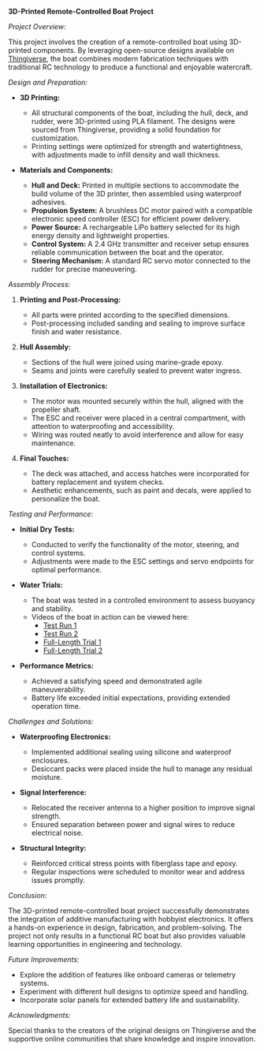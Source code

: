 **3D-Printed Remote-Controlled Boat Project**

_Project Overview:_

This project involves the creation of a remote-controlled boat using 3D-printed components. By leveraging open-source designs available on [Thingiverse](https://www.thingiverse.com/thing:1403913), the boat combines modern fabrication techniques with traditional RC technology to produce a functional and enjoyable watercraft.

_Design and Preparation:_

-   **3D Printing:**
    
    -   All structural components of the boat, including the hull, deck, and rudder, were 3D-printed using PLA filament. The designs were sourced from Thingiverse, providing a solid foundation for customization.
    -   Printing settings were optimized for strength and watertightness, with adjustments made to infill density and wall thickness.
-   **Materials and Components:**
    
    -   **Hull and Deck:** Printed in multiple sections to accommodate the build volume of the 3D printer, then assembled using waterproof adhesives.
    -   **Propulsion System:** A brushless DC motor paired with a compatible electronic speed controller (ESC) for efficient power delivery.
    -   **Power Source:** A rechargeable LiPo battery selected for its high energy density and lightweight properties.
    -   **Control System:** A 2.4 GHz transmitter and receiver setup ensures reliable communication between the boat and the operator.
    -   **Steering Mechanism:** A standard RC servo motor connected to the rudder for precise maneuvering.

_Assembly Process:_

1.  **Printing and Post-Processing:**
    
    -   All parts were printed according to the specified dimensions.
    -   Post-processing included sanding and sealing to improve surface finish and water resistance.
2.  **Hull Assembly:**
    
    -   Sections of the hull were joined using marine-grade epoxy.
    -   Seams and joints were carefully sealed to prevent water ingress.
3.  **Installation of Electronics:**
    
    -   The motor was mounted securely within the hull, aligned with the propeller shaft.
    -   The ESC and receiver were placed in a central compartment, with attention to waterproofing and accessibility.
    -   Wiring was routed neatly to avoid interference and allow for easy maintenance.
4.  **Final Touches:**
    
    -   The deck was attached, and access hatches were incorporated for battery replacement and system checks.
    -   Aesthetic enhancements, such as paint and decals, were applied to personalize the boat.

_Testing and Performance:_

-   **Initial Dry Tests:**
    
    -   Conducted to verify the functionality of the motor, steering, and control systems.
    -   Adjustments were made to the ESC settings and servo endpoints for optimal performance.
-   **Water Trials:**
    
    -   The boat was tested in a controlled environment to assess buoyancy and stability.
    -   Videos of the boat in action can be viewed here:
        -   [Test Run 1](https://youtube.com/shorts/HT9F3c7xBI0?feature=share)
        -   [Test Run 2](https://youtube.com/shorts/_kumDirFEh4?feature=share)
        -   [Full-Length Trial 1](https://www.youtube.com/watch?v=fOJJV3mqEkU)
        -   [Full-Length Trial 2](https://www.youtube.com/watch?v=FtWh6GJbo28)
-   **Performance Metrics:**
    
    -   Achieved a satisfying speed and demonstrated agile maneuverability.
    -   Battery life exceeded initial expectations, providing extended operation time.

_Challenges and Solutions:_

-   **Waterproofing Electronics:**
    
    -   Implemented additional sealing using silicone and waterproof enclosures.
    -   Desiccant packs were placed inside the hull to manage any residual moisture.
-   **Signal Interference:**
    
    -   Relocated the receiver antenna to a higher position to improve signal strength.
    -   Ensured separation between power and signal wires to reduce electrical noise.
-   **Structural Integrity:**
    
    -   Reinforced critical stress points with fiberglass tape and epoxy.
    -   Regular inspections were scheduled to monitor wear and address issues promptly.

_Conclusion:_

The 3D-printed remote-controlled boat project successfully demonstrates the integration of additive manufacturing with hobbyist electronics. It offers a hands-on experience in design, fabrication, and problem-solving. The project not only results in a functional RC boat but also provides valuable learning opportunities in engineering and technology.

_Future Improvements:_

-   Explore the addition of features like onboard cameras or telemetry systems.
-   Experiment with different hull designs to optimize speed and handling.
-   Incorporate solar panels for extended battery life and sustainability.

_Acknowledgments:_

Special thanks to the creators of the original designs on Thingiverse and the supportive online communities that share knowledge and inspire innovation.
